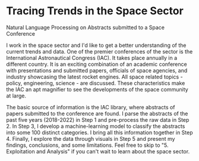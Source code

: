 # Tracing Trends in the Space Sector
Natural Language Processing on Abstracts submitted to a Space Conference


I work in the space sector and I'd like to get a better understanding of the current trends and data. One of the premier conferences of the sector is the International Astronautical Congress (IAC). It takes place annually in a different country. It is an exciting combination of an academic conference with presentations and submitted papers, officials of space agencies, and industry showcasing the latest rocket engines. All space related topics - policy, engineering, science - are discussed. These characteristics make the IAC an apt magnifier to see the developments of the space community at large.

The basic source of information is the IAC library, where abstracts of papers submitted to the conference are found. I parse the abstracts of the past five years (2018-2022) in Step 1 and pre-process the raw data in Step 2. In Step 3, I develop a machine-learning model to classify the abstracts into some 100 distinct categories. I bring all this information together in Step 4. Finally, I explore the data through visuals in Step 5 and present my findings, conclusions, and some limitations. Feel free to skip to "5. Exploitation and Analysis" if you can't wait to learn about the space sector.
